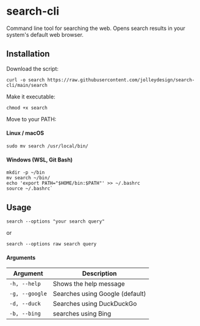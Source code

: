 # search-cli
Command line tool for searching the web. Opens search results in your system's default web browser.

## Installation
Download the script: 
```
curl -o search https://raw.githubusercontent.com/jolleydesign/search-cli/main/search
```

Make it executable:
```
chmod +x search
```

Move to your PATH:

#### Linux / macOS
```
sudo mv search /usr/local/bin/
```

#### Windows (WSL, Git Bash)
```
mkdir -p ~/bin
mv search ~/bin/
echo 'export PATH="$HOME/bin:$PATH"' >> ~/.bashrc
source ~/.bashrc`
```

## Usage
```
search --options "your search query"
```
or
```
search --options raw search query
```

#### Arguments
| Argument      | Description      |
| ------------- | ------------- |
| `-h, --help` | Shows the help message |
| `-g, --google` | Searches using Google (default) |
| `-d, --duck` | Searches using DuckDuckGo |
| `-b, --bing` | searches using Bing |
